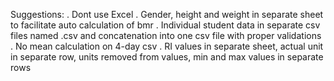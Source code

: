 Suggestions:
. Dont use Excel
. Gender, height and weight in separate sheet to facilitate auto calculation of bmr
. Individual student data in separate csv files named <student no.>.csv and concatenation into one csv file with proper validations
. No mean calculation on 4-day csv
. RI values in separate sheet, actual unit in separate row, units removed from values, min and max values in separate rows




